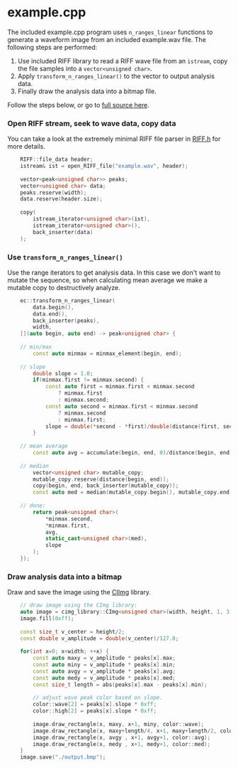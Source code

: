 # example.cpp

The included example.cpp program uses `n_ranges_linear` functions to generate a waveform image from an included example.wav file. The following steps are performed:

1. Use included RIFF library to read a RIFF wave file from an `istream`, copy the file samples into a `vector<unsigned char>`.
2. Apply `transform_n_ranges_linear()` to the vector to output analysis data.
3. Finally draw the analysis data into a bitmap file.

Follow the steps below, or go to [full source here](example.cpp).

### Open RIFF stream, seek to wave data, copy data

You can take a look at the extremely minimal RIFF file parser in [RIFF.h](RIFF.h) for more details.

```c++
    RIFF::file_data header;
    istream& ist = open_RIFF_file("example.wav", header);
    
    vector<peak<unsigned char>> peaks;
    vector<unsigned char> data;
    peaks.reserve(width);
    data.reserve(header.size);
    
    copy(
    	istream_iterator<unsigned char>(ist), 
    	istream_iterator<unsigned char>(), 
        back_inserter(data)
    );
```   
   
### Use `transform_n_ranges_linear()`

Use the range iterators to get analysis data. In this case we don't want to mutate the sequence, so when calculating mean average we make a mutable copy to destructively analyze.
   
```c++
    ec::transform_n_ranges_linear(
    	data.begin(), 
        data.end(), 
        back_inserter(peaks), 
        width,
    [](auto begin, auto end) -> peak<unsigned char> {
    
    // min/max
        const auto minmax = minmax_element(begin, end);
    
    // slope
        double slope = 1.0;
        if(minmax.first != minmax.second) {
            const auto first = minmax.first < minmax.second 
            	? minmax.first 
                : minmax.second;
            const auto second = minmax.first < minmax.second 
            	? minmax.second 
                : minmax.first;
            slope = double(*second - *first)/double(distance(first, second));
        }
        
    // mean average
        const auto avg = accumulate(begin, end, 0)/distance(begin, end);
    
    // median
        vector<unsigned char> mutable_copy;
        mutable_copy.reserve(distance(begin, end));
        copy(begin, end, back_inserter(mutable_copy));
        const auto med = median(mutable_copy.begin(), mutable_copy.end()));
    
    // done:
        return peak<unsigned char>(
        	*minmax.second, 
            *minmax.first, 
            avg, 
            static_cast<unsigned char>(med),
            slope
    	);
    });
```

### Draw analysis data into a bitmap

Draw and save the image using the [CIImg](http://cimg.eu) library.

```c++
	// draw image using the CImg library:
    auto image = cimg_library::CImg<unsigned char>(width, height, 1, 3, 0);
    image.fill(0xff);
    
    const size_t v_center = height/2;
    const double v_amplitude = double(v_center)/127.0;
    
    for(int x=0; x<width; ++x) {
        const auto maxy = v_amplitude * peaks[x].max;
        const auto miny = v_amplitude * peaks[x].min;
        const auto avgy = v_amplitude * peaks[x].avg;
        const auto medy = v_amplitude * peaks[x].med;
        const size_t length = abs(peaks[x].max - peaks[x].min);
        
        // adjust wave peak color based on slope.
        color::wave[2] = peaks[x].slope * 0xff;
        color::high[2] = peaks[x].slope * 0xff;
        
        image.draw_rectangle(x, maxy, x+1, miny, color::wave);
        image.draw_rectangle(x, maxy+length/4, x+1, maxy+length/2, color::high);
        image.draw_rectangle(x, avgy , x+1, avgy+1, color::avg);
        image.draw_rectangle(x, medy , x+1, medy+1, color::med);
    }
    image.save("./output.bmp");
```
